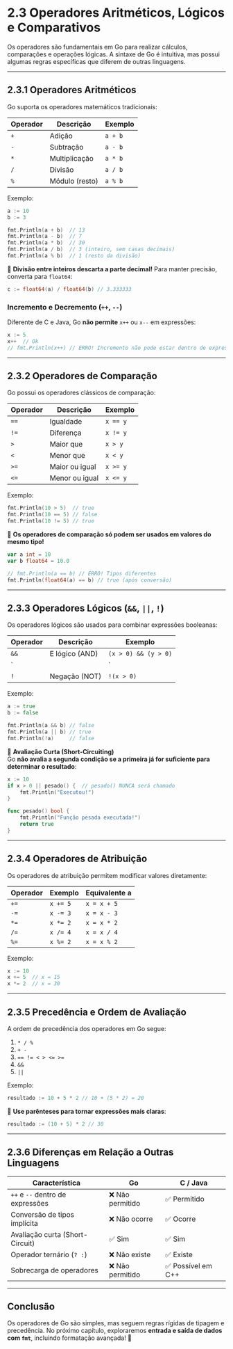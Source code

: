 # **2.3 Operadores Aritméticos, Lógicos e Comparativos**

Os operadores são fundamentais em Go para realizar cálculos, comparações e operações lógicas. A sintaxe de Go é intuitiva, mas possui algumas regras específicas que diferem de outras linguagens.

---

## **2.3.1 Operadores Aritméticos**

Go suporta os operadores matemáticos tradicionais:

| Operador | Descrição | Exemplo |
|----------|------------|---------|
| `+`  | Adição        | `a + b` |
| `-`  | Subtração     | `a - b` |
| `*`  | Multiplicação | `a * b` |
| `/`  | Divisão       | `a / b` |
| `%`  | Módulo (resto) | `a % b` |

Exemplo:

```go
a := 10
b := 3

fmt.Println(a + b)  // 13
fmt.Println(a - b)  // 7
fmt.Println(a * b)  // 30
fmt.Println(a / b)  // 3 (inteiro, sem casas decimais)
fmt.Println(a % b)  // 1 (resto da divisão)
```

📌 **Divisão entre inteiros descarta a parte decimal!** Para manter precisão, converta para `float64`:

```go
c := float64(a) / float64(b) // 3.333333
```

### **Incremento e Decremento (`++`, `--`)**

Diferente de C e Java, Go **não permite** `x++` ou `x--` em expressões:

```go
x := 5
x++  // Ok
// fmt.Println(x++) // ERRO! Incremento não pode estar dentro de expressões
```

---

## **2.3.2 Operadores de Comparação**

Go possui os operadores clássicos de comparação:

| Operador | Descrição | Exemplo |
|----------|------------|---------|
| `==` | Igualdade | `x == y` |
| `!=` | Diferença | `x != y` |
| `>`  | Maior que | `x > y` |
| `<`  | Menor que | `x < y` |
| `>=` | Maior ou igual | `x >= y` |
| `<=` | Menor ou igual | `x <= y` |

Exemplo:

```go
fmt.Println(10 > 5)  // true
fmt.Println(10 == 5) // false
fmt.Println(10 != 5) // true
```

📌 **Os operadores de comparação só podem ser usados em valores do mesmo tipo!**

```go
var a int = 10
var b float64 = 10.0

// fmt.Println(a == b) // ERRO! Tipos diferentes
fmt.Println(float64(a) == b) // true (após conversão)
```

---

## **2.3.3 Operadores Lógicos (`&&`, `||`, `!`)**

Os operadores lógicos são usados para combinar expressões booleanas:

| Operador | Descrição | Exemplo |
|----------|------------|---------|
| `&&` | E lógico (AND) | `(x > 0) && (y > 0)` |
| `||` | OU lógico (OR) | `(x > 0) || (y > 0)` |
| `!`  | Negação (NOT)  | `!(x > 0)` |

Exemplo:

```go
a := true
b := false

fmt.Println(a && b) // false
fmt.Println(a || b) // true
fmt.Println(!a)     // false
```

📌 **Avaliação Curta (Short-Circuiting)**  
Go **não avalia a segunda condição se a primeira já for suficiente para determinar o resultado**:

```go
x := 10
if x > 0 || pesado() {  // pesado() NUNCA será chamado
    fmt.Println("Executou!")
}

func pesado() bool {
    fmt.Println("Função pesada executada!")
    return true
}
```

---

## **2.3.4 Operadores de Atribuição**

Os operadores de atribuição permitem modificar valores diretamente:

| Operador | Exemplo | Equivalente a |
|----------|---------|---------------|
| `+=`  | `x += 5`  | `x = x + 5` |
| `-=`  | `x -= 3`  | `x = x - 3` |
| `*=`  | `x *= 2`  | `x = x * 2` |
| `/=`  | `x /= 4`  | `x = x / 4` |
| `%=`  | `x %= 2`  | `x = x % 2` |

Exemplo:

```go
x := 10
x += 5  // x = 15
x *= 2  // x = 30
```

---

## **2.3.5 Precedência e Ordem de Avaliação**

A ordem de precedência dos operadores em Go segue:

1. `* / %`  
2. `+ -`  
3. `== != < > <= >=`  
4. `&&`  
5. `||`  

Exemplo:

```go
resultado := 10 + 5 * 2 // 10 + (5 * 2) = 20
```

📌 **Use parênteses para tornar expressões mais claras**:

```go
resultado := (10 + 5) * 2 // 30
```

---

## **2.3.6 Diferenças em Relação a Outras Linguagens**

| Característica | Go | C / Java |
|---------------|----|---------|
| `++` e `--` dentro de expressões | ❌ Não permitido | ✅ Permitido |
| Conversão de tipos implícita | ❌ Não ocorre | ✅ Ocorre |
| Avaliação curta (Short-Circuit) | ✅ Sim | ✅ Sim |
| Operador ternário (`? :`) | ❌ Não existe | ✅ Existe |
| Sobrecarga de operadores | ❌ Não permitido | ✅ Possível em C++ |

---

## **Conclusão**

Os operadores de Go são simples, mas seguem regras rígidas de tipagem e precedência. No próximo capítulo, exploraremos **entrada e saída de dados com `fmt`**, incluindo formatação avançada! 🚀
